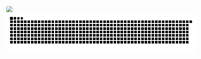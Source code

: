 <picture>
  <img src="https://myreadme.vercel.app/api/embed/DygDyg?panels=userstatistics,toprepositories,toplanguages,commitgraph">
</picture>


<picture>
  <source media="(prefers-color-scheme: dark)" srcset="https://raw.githubusercontent.com/DygDyg/DygDyg/output/github-contribution-grid-snake-dark.svg">
  <source media="(prefers-color-scheme: light)" srcset="https://raw.githubusercontent.com/DygDyg/DygDyg/output/github-contribution-grid-snake.svg">
  <img alt="github contribution grid snake animation" src="https://raw.githubusercontent.com/DygDyg/DygDyg/output/github-contribution-grid-snake.svg">
</picture>



<!-- _generated with [Platane/snk](https://github.com/Platane/snk)_ -->
